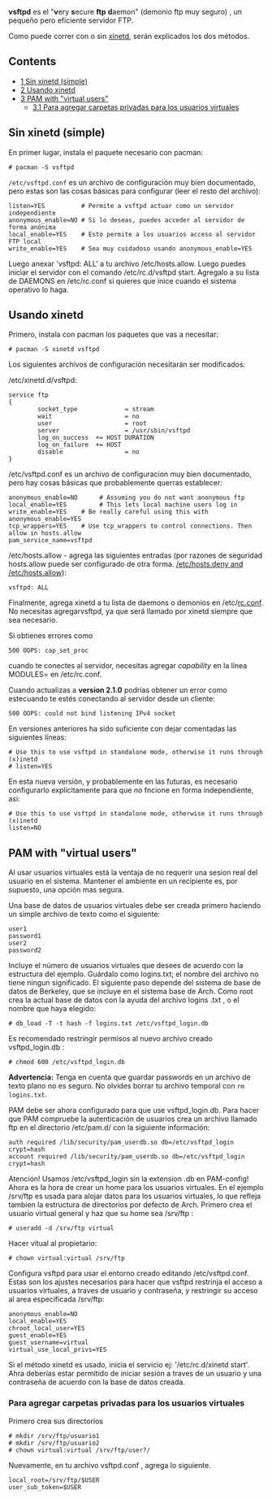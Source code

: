**vsftpd** es el "**v**ery **s**ecure **ftp** **d**aemon" (demonio ftp muy seguro) , un pequeño pero eficiente servidor FTP.

Como puede correr con o sin [xinetd](http://es.wikipedia.org/wiki/Xinetd), serán explicados los dos métodos.

## Contents

*   [1 Sin xinetd (simple)](#Sin_xinetd_.28simple.29)
*   [2 Usando xinetd](#Usando_xinetd)
*   [3 PAM with "virtual users"](#PAM_with_.22virtual_users.22)
    *   [3.1 Para agregar carpetas privadas para los usuarios virtuales](#Para_agregar_carpetas_privadas_para_los_usuarios_virtuales)

## Sin xinetd (simple)

En primer lugar, instala el paquete necesario con pacman:

```
# pacman -S vsftpd

```

`/etc/vsftpd.conf` es un archivo de configuración muy bien documentado, pero estas son las cosas básicas para configurar (leer el resto del archivo):

```
listen=YES          # Permite a vsftpd actuar como un servidor independiente
anonymous_enable=NO # Si lo deseas, puedes acceder al servidor de forma anónima
local_enable=YES    # Esto permite a los usuarios acceso al servidor FTP local
write_enable=YES    # Sea muy cuidadoso usando anonymous_enable=YES

```

Luego anexar 'vsftpd: ALL' a tu archivo /etc/hosts.allow. Luego puedes iniciar el servidor con el comando /etc/rc.d/vsftpd start. Agregalo a su lista de DAEMONS en /etc/rc.conf si quieres que inice cuando el sistema operativo lo haga.

## Usando xinetd

Primero, instala con pacman los paquetes que vas a necesitar:

```
# pacman -S xinetd vsftpd

```

Los siguientes archivos de configuración necesitarán ser modificados:

/etc/xinetd.d/vsftpd:

```
service ftp
{
        socket_type             = stream
        wait                    = no
        user                    = root
        server                  = /usr/sbin/vsftpd
        log_on_success  += HOST DURATION
        log_on_failure  += HOST
        disable                 = no
}

```

/etc/vsftpd.conf es un archivo de configuracion muy bien documentado, pero hay cosas básicas que probablemente querras establecer:

```
anonymous_enable=NO      # Assuming you do not want anonymous ftp
local_enable=YES         # This lets local machine users log in
write_enable=YES    # Be really careful using this with anonymous_enable=YES
tcp_wrappers=YES    # Use tcp_wrappers to control connections. Then allow in hosts.allow
pam_service_name=vsftpd

```

/etc/hosts.allow - agrega las siguientes entradas (por razones de seguridad hosts.allow puede ser configurado de otra forma. [/etc/hosts.deny and /etc/hosts.allow](/index.php/Beginners%27_guide#.2Fetc.2Fhosts.deny_and_.2Fetc.2Fhosts.allow "Beginners' guide")):

```
vsftpd: ALL

```

Finalmente, agrega xinetd a tu lista de daemons o demonios en /etc/[rc.conf](/index.php/Rc.conf "Rc.conf"). No necesitas agregarvsftpd, ya que será llamado por xinetd siempre que sea necesario.

Si obtienes errores como

```
500 OOPS: cap_set_proc

```

cuando te conectes al servidor, necesitas agregar *capability* en la línea MODULES= en /etc/rc.conf.

Cuando actualizas a **version 2.1.0** podrías obtener un error como estecuando te estés conectando al servidor desde un cliente:

```
500 OOPS: could not bind listening IPv4 socket

```

En versiones anteriores ha sido suficiente con dejar comentadas las siguientes líneas:

```
# Use this to use vsftpd in standalone mode, otherwise it runs through (x)inetd
# listen=YES

```

En esta nueva versión, y probablemente en las futuras, es necesario configurarlo explícitamente para que *no* fncione en forma independiente, asi:

```
# Use this to use vsftpd in standalone mode, otherwise it runs through (x)inetd
listen=NO

```

## PAM with "virtual users"

Al usar usuarios virtuales está la ventaja de no requerir una sesion real del usuario en el sistema. Mantener el ambiente en un recipiente es, por supuesto, una opción mas segura.

Una base de datos de usuarios virtuales debe ser creada primero haciendo un simple archivo de texto como el siguiente:

```
user1
password1
user2
password2

```

Incluye el número de usuarios virtuales que desees de acuerdo con la estructura del ejemplo. Guárdalo como logins.txt; el nombre del archivo no tiene ningun significado. El siguiente paso depende del sistema de base de datos de Berkeley, que se incluye en el sistema base de Arch. Como root crea la actual base de datos con la ayuda del archivo logins .txt , o el nombre que haya elegido:

```
# db_load -T -t hash -f logins.txt /etc/vsftpd_login.db

```

Es recomendado restringir permisos al nuevo archivo creado vsftpd_login.db :

```
# chmod 600 /etc/vsftpd_login.db

```

**Advertencia:** Tenga en cuenta que guardar passwords en un archivo de texto plano no es seguro. No olvides borrar tu archivo temporal con `rm logins.txt`.

PAM debe ser ahora configurado para que use vsftpd_login.db. Para hacer que PAM compruebe la autenticación de usuarios crea un archivo llamado ftp en el directorio /etc/pam.d/ con la siguiente información:

```
auth required /lib/security/pam_userdb.so db=/etc/vsftpd_login crypt=hash 
account required /lib/security/pam_userdb.so db=/etc/vsftpd_login crypt=hash

```

Atención! Usamos /etc/vsftpd_login sin la extension .db en PAM-config! Ahora es la hora de crear un home para los usuarios virtuales. En el ejemplo /srv/ftp es usada para alojar datos para los usuarios virtuales, lo que refleja tambien la estructura de directorios por defecto de Arch. Primero crea el usuario virtual general y haz que su home sea /srv/ftp :

```
# useradd -d /srv/ftp virtual

```

Hacer vitual al propietario:

```
# chown virtual:virtual /srv/ftp

```

Configura vsftpd para usar el entorno creado editando /etc/vsftpd.conf. Estas son los ajustes necesarios para hacer que vsftpd restrinja el acceso a usuarios virtuales, a traves de usuario y contraseña, y restringir su acceso al area especificada /srv/ftp:

```
anonymous_enable=NO
local_enable=YES
chroot_local_user=YES
guest_enable=YES
guest_username=virtual
virtual_use_local_privs=YES

```

Si el método xinetd es usado, inicia el servicio ej: '/etc/rc.d/xinetd start'. Ahra deberías estar permitido de iniciar sesión a traves de un usuario y una contraseña de acuerdo con la base de datos creada.

### Para agregar carpetas privadas para los usuarios virtuales

Primero crea sus directorios

```
# mkdir /srv/ftp/usuario1
# mkdir /srv/ftp/usuario2
# chown virtual:virtual /srv/ftp/user?/

```

Nuevamente, en tu archivo vsftpd.conf , agrega lo siguiente.

```
local_root=/srv/ftp/$USER
user_sub_token=$USER

```